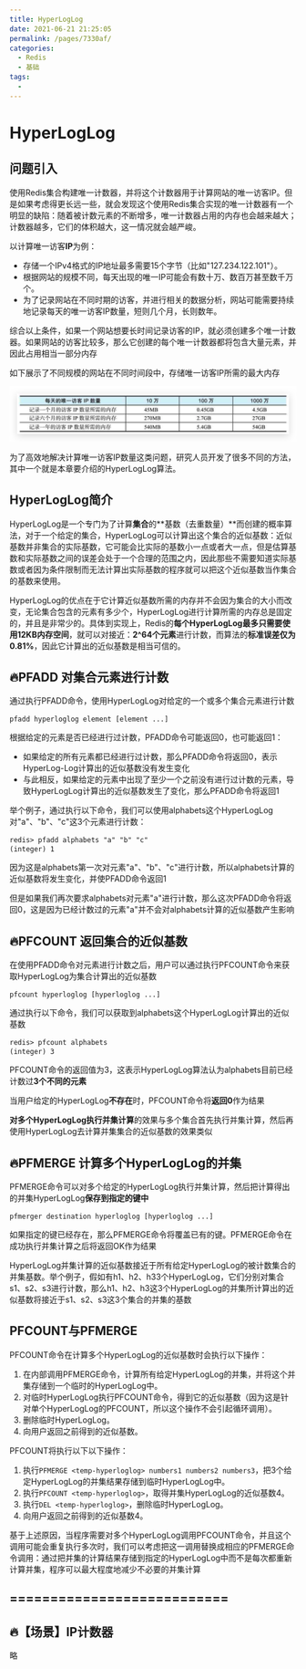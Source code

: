```yaml
---
title: HyperLogLog
date: 2021-06-21 21:25:05
permalink: /pages/7330af/
categories:
  - Redis
  - 基础
tags:
  - 
---
```

# HyperLogLog

## 问题引入

使用Redis集合构建唯一计数器，并将这个计数器用于计算网站的唯一访客IP。但是如果考虑得更长远一些，就会发现这个使用Redis集合实现的唯一计数器有一个明显的缺陷：随着被计数元素的不断增多，唯一计数器占用的内存也会越来越大；计数器越多，它们的体积越大，这一情况就会越严峻。

以计算唯一访客**IP**为例：

* 存储一个IPv4格式的IP地址最多需要15个字节（比如"127.234.122.101"）。
* 根据网站的规模不同，每天出现的唯一IP可能会有数十万、数百万甚至数千万个。
* 为了记录网站在不同时期的访客，并进行相关的数据分析，网站可能需要持续地记录每天的唯一访客IP数量，短则几个月，长则数年。

综合以上条件，如果一个网站想要长时间记录访客的IP，就必须创建多个唯一计数器。如果网站的访客比较多，那么它创建的每个唯一计数器都将包含大量元素，并因此占用相当一部分内存

如下展示了不同规模的网站在不同时间段中，存储唯一访客IP所需的最大内存

![image-20210324223405822](../images/image-20210324223405822.png)

为了高效地解决计算唯一访客IP数量这类问题，研究人员开发了很多不同的方法，其中一个就是本章要介绍的HyperLogLog算法。

## HyperLogLog简介

HyperLogLog是一个专门为了计算**集合**的**基数（去重数量）**而创建的概率算法，对于一个给定的集合，HyperLogLog可以计算出这个集合的近似基数：近似基数并非集合的实际基数，它可能会比实际的基数小一点或者大一点，但是估算基数和实际基数之间的误差会处于一个合理的范围之内，因此那些不需要知道实际基数或者因为条件限制而无法计算出实际基数的程序就可以把这个近似基数当作集合的基数来使用。

HyperLogLog的优点在于它计算近似基数所需的内存并不会因为集合的大小而改变，无论集合包含的元素有多少个，HyperLogLog进行计算所需的内存总是固定的，并且是非常少的。具体到实现上，Redis的**每个HyperLogLog最多只需要使用12KB内存空间**，就可以对接近：**2^64个元素**进行计数，而算法的**标准误差仅为0.81%**，因此它计算出的近似基数是相当可信的。

## 🔥PFADD 对集合元素进行计数

通过执行PFADD命令，使用HyperLogLog对给定的一个或多个集合元素进行计数

```
pfadd hyperloglog element [element ...]
```

根据给定的元素是否已经进行过计数，PFADD命令可能返回0，也可能返回1：

* 如果给定的所有元素都已经进行过计数，那么PFADD命令将返回0，表示HyperLog-Log计算出的近似基数没有发生变化
* 与此相反，如果给定的元素中出现了至少一个之前没有进行过计数的元素，导致HyperLogLog计算出的近似基数发生了变化，那么PFADD命令将返回1

举个例子，通过执行以下命令，我们可以使用alphabets这个HyperLogLog对"a"、"b"、"c"这3个元素进行计数：

```
redis> pfadd alphabets "a" "b" "c"
(integer) 1
```

因为这是alphabets第一次对元素"a"、"b"、"c"进行计数，所以alphabets计算的近似基数将发生变化，并使PFADD命令返回1

但是如果我们再次要求alphabets对元素"a"进行计数，那么这次PFADD命令将返回0，这是因为已经计数过的元素"a"并不会对alphabets计算的近似基数产生影响

## 🔥PFCOUNT 返回集合的近似基数

在使用PFADD命令对元素进行计数之后，用户可以通过执行PFCOUNT命令来获取HyperLogLog为集合计算出的近似基数

```
pfcount hyperloglog [hyperloglog ...]
```

通过执行以下命令，我们可以获取到alphabets这个HyperLogLog计算出的近似基数

```
redis> pfcount alphabets
(integer) 3
```

PFCOUNT命令的返回值为3，这表示HyperLogLog算法认为alphabets目前已经计数过**3个不同的元素**

当用户给定的HyperLogLog**不存在**时，PFCOUNT命令将**返回0**作为结果

**对多个HyperLogLog执行并集计算**的效果与多个集合首先执行并集计算，然后再使用HyperLogLog去计算并集集合的近似基数的效果类似

## 🔥PFMERGE 计算多个HyperLogLog的并集

PFMERGE命令可以对多个给定的HyperLogLog执行并集计算，然后把计算得出的并集HyperLogLog**保存到指定的键中**

```
pfmerger destination hyperloglog [hyperloglog ...]
```

如果指定的键已经存在，那么PFMERGE命令将覆盖已有的键。PFMERGE命令在成功执行并集计算之后将返回OK作为结果

HyperLogLog并集计算的近似基数接近于所有给定HyperLogLog的被计数集合的并集基数。举个例子，假如有h1、h2、h33个HyperLogLog，它们分别对集合s1、s2、s3进行计数，那么h1、h2、h3这3个HyperLogLog的并集所计算出的近似基数将接近于s1、s2、s3这3个集合的并集的基数

## PFCOUNT与PFMERGE

PFCOUNT命令在计算多个HyperLogLog的近似基数时会执行以下操作：

1. 在内部调用PFMERGE命令，计算所有给定HyperLogLog的并集，并将这个并集存储到一个临时的HyperLogLog中。
2. 对临时HyperLogLog执行PFCOUNT命令，得到它的近似基数（因为这是针对单个HyperLogLog的PFCOUNT，所以这个操作不会引起循环调用）。
3. 删除临时HyperLogLog。
4. 向用户返回之前得到的近似基数。

PFCOUNT将执行以下以下操作：

1. 执行`PFMERGE <temp-hyperloglog> numbers1 numbers2 numbers3`，把3个给定HyperLogLog的并集结果存储到临时HyperLogLog中。
2. 执行`PFCOUNT <temp-hyperloglog>`，取得并集HyperLogLog的近似基数4。
3. 执行`DEL <temp-hyperloglog>`，删除临时HyperLogLog。
4. 向用户返回之前得到的近似基数4。

基于上述原因，当程序需要对多个HyperLogLog调用PFCOUNT命令，并且这个调用可能会重复执行多次时，我们可以考虑把这一调用替换成相应的PFMERGE命令调用：通过把并集的计算结果存储到指定的HyperLogLog中而不是每次都重新计算并集，程序可以最大程度地减少不必要的并集计算

## ===========================

## 🔥【场景】IP计数器

略